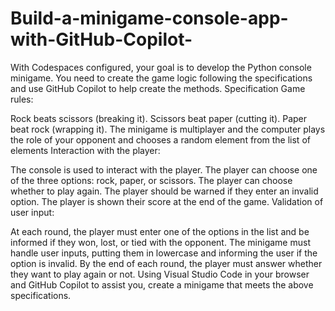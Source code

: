 # Build-a-minigame-console-app-with-GitHub-Copilot-
With Codespaces configured, your goal is to develop the Python console minigame. You need to create the game logic following the specifications and use GitHub Copilot to help create the methods.
Specification
Game rules:

Rock beats scissors (breaking it).
Scissors beat paper (cutting it).
Paper beat rock (wrapping it).
The minigame is multiplayer and the computer plays the role of your opponent and chooses a random element from the list of elements
Interaction with the player:

The console is used to interact with the player.
The player can choose one of the three options: rock, paper, or scissors.
The player can choose whether to play again.
The player should be warned if they enter an invalid option.
The player is shown their score at the end of the game.
Validation of user input:

At each round, the player must enter one of the options in the list and be informed if they won, lost, or tied with the opponent.
The minigame must handle user inputs, putting them in lowercase and informing the user if the option is invalid.
By the end of each round, the player must answer whether they want to play again or not.
Using Visual Studio Code in your browser and GitHub Copilot to assist you, create a minigame that meets the above specifications.
